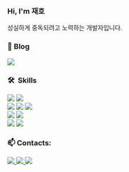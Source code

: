 ### Hi, I'm 재호

성실하게 중독되려고 노력하는 개발자입니다.

### 🔭  Blog

<a href="https://b8739.github.io/">
  <img src="https://img.shields.io/badge/자기개발자 blog-20232A?style=flat-square&logo=GitBook&logoColor=F05032" />
<a/>
  

### 🛠  Skills

<div>
<img src="https://img.shields.io/badge/vue-4FC08D?style=for-the-badge&logo=vue.js&logoColor=white">
<img src="https://img.shields.io/badge/vuex-1c2e4a?style=for-the-badge&logo=vue.js&logoColor=white"> 
</div>
<div>
<div>
<img src="https://img.shields.io/badge/html-E34F26.svg?&style=for-the-badge&logo=html5&logoColor=black" />
<img src="https://img.shields.io/badge/css-1572B6.svg?&style=for-the-badge&logo=css3&logoColor=black" />
<img src="https://img.shields.io/badge/javascript-%23F7DF1E.svg?&style=for-the-badge&logo=javascript&logoColor=black" />
</div>
<img src="https://img.shields.io/badge/mysql-4479A1.svg?&style=for-the-badge&logo=mysql&logoColor=white" />
<img src="https://img.shields.io/badge/mongodb-%2347A248.svg?&style=for-the-badge&logo=mongodb&logoColor=white" />
</div>
<img src="https://img.shields.io/badge/python-%233776AB.svg?&style=for-the-badge&logo=python&logoColor=white" />
<img src="https://img.shields.io/badge/flask-%23000000.svg?&style=for-the-badge&logo=flask&logoColor=white" />

### 📫 Contacts:
<p>
<a href="mailto:a87380@gmail.com">
  <img src="https://img.shields.io/badge/a87380@gmail.com-20232A?style=flat-square&logo=Gmail&logoColor=EA4335" />
<a/>
<a href="https://github.com/b8739">
  <img src="https://img.shields.io/badge/b8739-20232A?style=flat-square&logo=GitHub&logoColor=FFFFFE" />
<a/>
<a href="https://www.instagram.com/jaaeehho/">
  <img src="https://img.shields.io/badge/jaaeehho-20232A?style=flat-square&logo=Instagram&logoColor=E4405F" />
<a/>
